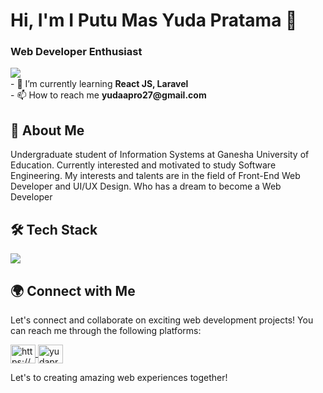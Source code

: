 <h1>Hi, I'm I Putu Mas Yuda Pratama 👋</h1>

<h3>Web Developer  Enthusiast</h3>
<img align="left" src="https://visitor-badge.laobi.icu/badge?page_id=yudapratama8725.yudapratama8725" />

</br>
- 🌱 I’m currently learning <strong>React JS, Laravel</strong>
</br>
- 📫 How to reach me <strong>yudaapro27@gmail.com</strong>

<h2>🚀 About Me</h2>

Undergraduate student of Information Systems at Ganesha University of Education. Currently interested and motivated to study Software Engineering. My interests and talents are in the field of Front-End Web Developer and UI/UX Design. Who has a dream to become a Web Developer

<h2>🛠️ Tech Stack</h2>

<p align="left"> 
 <img src="https://skillicons.dev/icons?i=html,css,bootstrap,tailwind,figma,js,php,laravel,mongodb,mysql,postman,git"/>
</p>

<h2>🌍 Connect with Me</h2>

Let's connect and collaborate on exciting web development projects! You can reach me through the following platforms:

<p align="left">
  <a href="https://www.linkedin.com/in/yudapratamaa/" target="blank">
    <img align="center" src="https://raw.githubusercontent.com/rahuldkjain/github-profile-readme-generator/master/src/images/icons/Social/linked-in-alt.svg"       
      alt="https://www.linkedin.com/in/yudapratamaa/" height="30" width="40" />
  </a>
  <a href="https://www.instagram.com/_yudaap/" target="blank">
    <img align="center" src="https://raw.githubusercontent.com/rahuldkjain/github-profile-readme-generator/master/src/images/icons/Social/instagram.svg" 
    alt="yudapratama" height="30" width="40" />
  </a>
</p>

Let's to creating amazing web experiences together!
